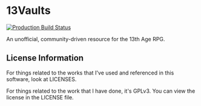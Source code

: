 # 13Vaults

[![Production Build Status](https://img.shields.io/github/deployments/13vaults/13vaults.com/production?label=Production%20Build)](https://github.com/13vaults/13vaults.com/deployments/activity_log?environment=Production)

An unofficial, community-driven resource for the 13th Age RPG.

## License Information

For things related to the works that I've used and referenced in this software, look at LICENSES.

For things related to the work that I have done, it's GPLv3. You can view the license in the LICENSE file.